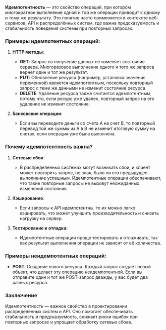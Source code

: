 **Идемпотентность** — это свойство операций, при котором многократное выполнение одной и той же операции приводит к одному и тому же результату. Это понятие часто применяется в контексте веб-сервисов, API и распределённых систем, где важна предсказуемость и стабильность поведения системы при повторных запросах.

### Примеры идемпотентных операций:

1. **HTTP методы**:
   - **GET**: Запрос на получение данных не изменяет состояние сервера. Многоразовое выполнение одного и того же запроса вернет один и тот же результат.
   - **PUT**: Обновление ресурса (например, установка значения переменной) является идемпотентным, поскольку повторный запрос с теми же данными не изменит состояние ресурса.
   - **DELETE**: Удаление ресурса также считается идемпотентным, потому что, если ресурс уже удален, повторный запрос на его удаление не изменит состояние.

2. **Банковские операции**:
   - Если вы переводите деньги со счета A на счет B, то повторный перевод той же суммы из A в B не изменит итоговую сумму на счетах, если операция уже была выполнена.

### Почему идемпотентность важна?

1. **Сетевые сбои**:
   - В распределенных системах могут возникать сбои, и клиент может повторить запрос, не зная, было ли его предыдущее выполнение успешным. Идемпотентные операции обеспечивают, что такие повторные запросы не вызовут неожиданных изменений состояния.

2. **Кэширование**:
   - Если запросы к API идемпотентны, то их можно легко кэшировать, что может улучшить производительность и снизить нагрузку на сервер.

3. **Тестирование и отладка**:
   - Идемпотентные операции проще тестировать и отлаживать, так как результат выполнения операции не зависит от её количества.

### Примеры неидемпотентных операций:

- **POST**: Создание нового ресурса. Каждый запрос создает новый объект, что делает эту операцию неидемпотентной. Если вы отправите один и тот же POST-запрос дважды, у вас будет два разных ресурса.

### Заключение

Идемпотентность — важное свойство в проектировании распределённых систем и API. Оно помогает обеспечивать стабильность и предсказуемость, снижает риски ошибок при повторных запросах и упрощает обработку сетевых сбоев.

